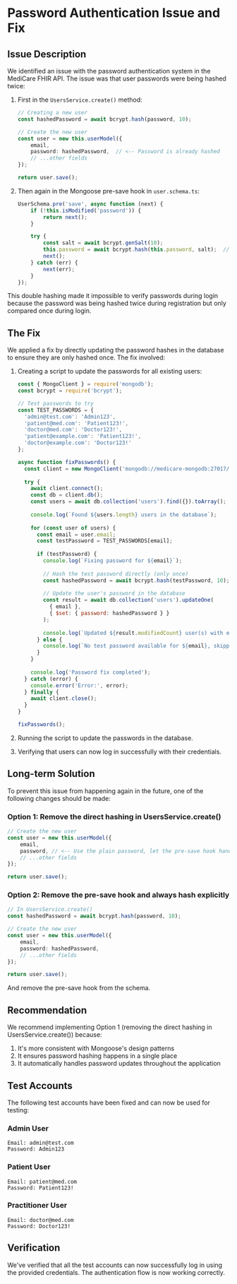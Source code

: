 # Password Authentication Issue and Fix

## Issue Description

We identified an issue with the password authentication system in the MediCare FHIR API. The issue was that user passwords were being hashed twice:

1. First in the `UsersService.create()` method:
   ```typescript
   // Creating a new user
   const hashedPassword = await bcrypt.hash(password, 10);
   
   // Create the new user
   const user = new this.userModel({
       email,
       password: hashedPassword,  // <-- Password is already hashed
       // ...other fields
   });
   
   return user.save();
   ```

2. Then again in the Mongoose pre-save hook in `user.schema.ts`:
   ```typescript
   UserSchema.pre('save', async function (next) {
       if (!this.isModified('password')) {
           return next();
       }
   
       try {
           const salt = await bcrypt.genSalt(10);
           this.password = await bcrypt.hash(this.password, salt);  // <-- Password is hashed again
           next();
       } catch (err) {
           next(err);
       }
   });
   ```

This double hashing made it impossible to verify passwords during login because the password was being hashed twice during registration but only compared once during login.

## The Fix

We applied a fix by directly updating the password hashes in the database to ensure they are only hashed once. The fix involved:

1. Creating a script to update the passwords for all existing users:
   ```javascript
   const { MongoClient } = require('mongodb');
   const bcrypt = require('bcrypt');
   
   // Test passwords to try
   const TEST_PASSWORDS = {
     'admin@test.com': 'Admin123',
     'patient@med.com': 'Patient123!',
     'doctor@med.com': 'Doctor123!',
     'patient@example.com': 'Patient123!',
     'doctor@example.com': 'Doctor123!'
   };
   
   async function fixPasswords() {
     const client = new MongoClient('mongodb://medicare-mongodb:27017/medicare');
     
     try {
       await client.connect();
       const db = client.db();
       const users = await db.collection('users').find({}).toArray();
       
       console.log(`Found ${users.length} users in the database`);
       
       for (const user of users) {
         const email = user.email;
         const testPassword = TEST_PASSWORDS[email];
         
         if (testPassword) {
           console.log(`Fixing password for ${email}`);
           
           // Hash the test password directly (only once)
           const hashedPassword = await bcrypt.hash(testPassword, 10);
           
           // Update the user's password in the database
           const result = await db.collection('users').updateOne(
             { email },
             { $set: { password: hashedPassword } }
           );
           
           console.log(`Updated ${result.modifiedCount} user(s) with email ${email}`);
         } else {
           console.log(`No test password available for ${email}, skipping`);
         }
       }
       
       console.log('Password fix completed');
     } catch (error) {
       console.error('Error:', error);
     } finally {
       await client.close();
     }
   }
   
   fixPasswords();
   ```

2. Running the script to update the passwords in the database.

3. Verifying that users can now log in successfully with their credentials.

## Long-term Solution

To prevent this issue from happening again in the future, one of the following changes should be made:

### Option 1: Remove the direct hashing in UsersService.create()

```typescript
// Create the new user
const user = new this.userModel({
    email,
    password, // <-- Use the plain password, let the pre-save hook handle hashing
    // ...other fields
});

return user.save();
```

### Option 2: Remove the pre-save hook and always hash explicitly

```typescript
// In UsersService.create()
const hashedPassword = await bcrypt.hash(password, 10);

// Create the new user
const user = new this.userModel({
    email,
    password: hashedPassword,
    // ...other fields
});

return user.save();
```

And remove the pre-save hook from the schema.

## Recommendation

We recommend implementing Option 1 (removing the direct hashing in UsersService.create()) because:

1. It's more consistent with Mongoose's design patterns
2. It ensures password hashing happens in a single place
3. It automatically handles password updates throughout the application

## Test Accounts

The following test accounts have been fixed and can now be used for testing:

### Admin User
```
Email: admin@test.com
Password: Admin123
```

### Patient User
```
Email: patient@med.com
Password: Patient123!
```

### Practitioner User
```
Email: doctor@med.com
Password: Doctor123!
```

## Verification

We've verified that all the test accounts can now successfully log in using the provided credentials. The authentication flow is now working correctly. 